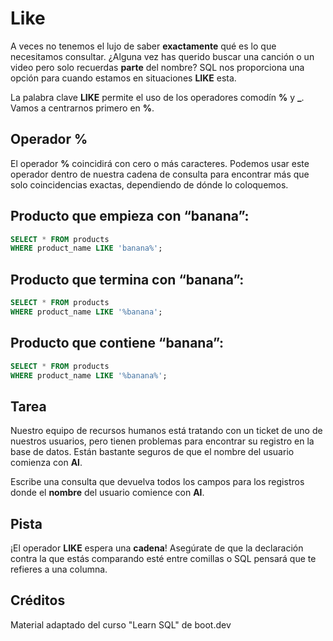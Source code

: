 # Like

A veces no tenemos el lujo de saber **exactamente** qué es lo que necesitamos consultar. ¿Alguna vez has querido buscar una canción o un video pero solo recuerdas **parte** del nombre? SQL nos proporciona una opción para cuando estamos en situaciones **LIKE** esta.

La palabra clave **LIKE** permite el uso de los operadores comodín **%** y **_**. Vamos a centrarnos primero en **%**.

## Operador %

El operador **%** coincidirá con cero o más caracteres. Podemos usar este operador dentro de nuestra cadena de consulta para encontrar más que solo coincidencias exactas, dependiendo de dónde lo coloquemos.

## Producto que empieza con “banana”:

```sql
SELECT * FROM products
WHERE product_name LIKE 'banana%';
```

## Producto que termina con “banana”:

```sql
SELECT * FROM products
WHERE product_name LIKE '%banana';
```

## Producto que contiene “banana”:

```sql
SELECT * FROM products
WHERE product_name LIKE '%banana%';
```

## Tarea

Nuestro equipo de recursos humanos está tratando con un ticket de uno de nuestros usuarios, pero tienen problemas para encontrar su registro en la base de datos. Están bastante seguros de que el nombre del usuario comienza con **Al**.

Escribe una consulta que devuelva todos los campos para los registros donde el **nombre** del usuario comience con **Al**.

## Pista

¡El operador **LIKE** espera una **cadena**! Asegúrate de que la declaración contra la que estás comparando esté entre comillas o SQL pensará que te refieres a una columna.

## Créditos

Material adaptado del curso "Learn SQL" de boot.dev
